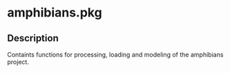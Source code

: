 # amphibians.pkg
## Description
Containts functions for processing, loading and modeling of the amphibians project.

